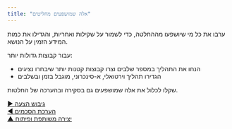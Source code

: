 ```yaml
---
title: "אלה שמושפעים מחליטים"
---
```



ערבו את כל מי שיושפעו מההחלטה, כדי לשמור על שקילות ואחריות, והגדילו את כמות המידע הזמין על הנושא.

עבור קבוצות גדולות יותר:

- הנחו את התהליך במספר שלבים וצרו קבוצות קטנות יותר שיבחרו נציגים
- הגדירו תהליך וירטואלי, א-סינכרוני, מוגבל בזמן ובשלבים

שקלו לכלול את אלה שמושפעים גם בסקירה ובהערכה של החלטות.

[&#9654; גיבוש הצעה](proposal-forming.html)<br/>[&#9664; הערכת הסכמים](evaluate-agreements.html)<br/>[&#9650; יצירה משותפת ופיתוח](co-creation-and-evolution.html)

